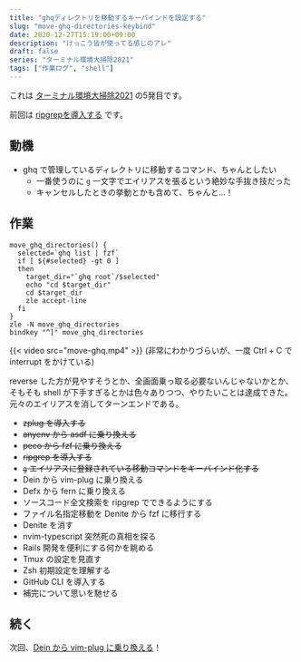 ```yaml
---
title: "ghqディレクトリを移動するキーバインドを設定する"
slug: "move-ghq-directories-keybind"
date: 2020-12-27T15:19:00+09:00
description: "けっこう皆が使ってる感じのアレ"
draft: false
series: "ターミナル環境大掃除2021"
tags: ["作業ログ", "shell"]
---
```


これは [ターミナル環境大掃除2021](/renew-terminal-env-2021) の5発目です。

前回は [ripgrepを導入する](/install-ripgrep) です。

## 動機

* ghq で管理しているディレクトリに移動するコマンド、ちゃんとしたい
  * 一番使うのに `g` 一文字でエイリアスを張るという絶妙な手抜き技だった
  * キャンセルしたときの挙動とかも含めて、ちゃんと…！

## 作業

```shell
move_ghq_directories() {
  selected=`ghq list | fzf`
  if [ ${#selected} -gt 0 ]
  then
    target_dir="`ghq root`/$selected"
    echo "cd $target_dir"
    cd $target_dir
    zle accept-line
  fi
}
zle -N move_ghq_directories
bindkey "^]" move_ghq_directories
```

{{< video src="move-ghq.mp4" >}}
(非常にわかりづらいが、一度 Ctrl + C で interrupt をかけている)

reverse した方が見やすそうとか、全画面乗っ取る必要ないんじゃないかとか、そもそも shell が下手すぎるとかは色々ありつつ、やりたいことは達成できた。元々のエイリアスを消してターンエンドである。

* ~~zplug を導入する~~
* ~~anyenv から asdf に乗り換える~~
* ~~peco から fzf に乗り換える~~
* ~~ripgrep を導入する~~
* ~~`g` エイリアスに登録されている移動コマンドをキーバインド化する~~
* Dein から vim-plug に乗り換える
* Defx から fern に乗り換える
* ソースコード全文検索を ripgrep でできるようにする
* ファイル名指定移動を Denite から fzf に移行する
* Denite を消す
* nvim-typescript 突然死の真相を探る
* Rails 開発を便利にする何かを眺める
* Tmux の設定を見直す
* Zsh 初期設定を理解する
* GitHub CLI を導入する
* 補完について思いを馳せる

## 続く

次回、[Dein から vim-plug に乗り換える](/install-vim-plug)！
